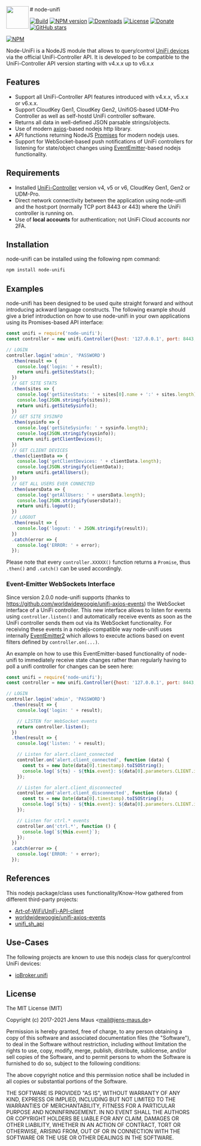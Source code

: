 <img height="60px" src="unifi.png" align="left">
# node-unifi

[![Build](https://github.com/jens-maus/node-unifi/workflows/CI/badge.svg)](https://github.com/jens-maus/node-unifi/actions)
[![NPM version](http://img.shields.io/npm/v/node-unifi.svg)](https://www.npmjs.com/package/node-unifi)
[![Downloads](https://img.shields.io/npm/dm/node-unifi.svg)](https://www.npmjs.com/package/node-unifi)
[![License](https://img.shields.io/github/license/jens-maus/node-unifi.svg)](https://github.com/jens-maus/node-unifi/blob/master/LICENSE)
[![Donate](https://img.shields.io/badge/Donate-PayPal-green.svg)](https://www.paypal.com/cgi-bin/webscr?cmd=_s-xclick&hosted_button_id=RAQSDY9YNZVCL)
[![GitHub stars](https://img.shields.io/github/stars/jens-maus/node-unifi.svg?style=social&label=Star)](https://github.com/jens-maus/node-unifi/stargazers/)

[![NPM](https://nodei.co/npm/node-unifi.png?downloads=true)](https://nodei.co/npm/node-unifi/)

Node-UniFi is a NodeJS module that allows to query/control [UniFi devices](http://www.ubnt.com/) via the official UniFi-Controller API. It is developed to be compatible to the UniFi-Controller API version starting with v4.x.x up to v6.x.x

## Features
* Support all UniFi-Controller API features introduced with v4.x.x, v5.x.x or v6.x.x.
* Support CloudKey Gen1, CloudKey Gen2, UnifiOS-based UDM-Pro Controller as well as self-hostd UniFi controller software.
* Returns all data in well-defined JSON parsable strings/objects.
* Use of modern [axios](https://github.com/axios/axios)-based nodejs http library.
* API functions returning NodeJS [Promises](https://nodejs.dev/learn/understanding-javascript-promises) for modern nodejs uses.
* Support for WebSocket-based push notifications of UniFi controllers for listening for state/object changes using [EventEmitter](https://github.com/EventEmitter2/EventEmitter2)-based nodejs functionality.

## Requirements
* Installed [UniFi-Controller](https://www.ubnt.com/download/unifi) version v4, v5 or v6, CloudKey Gen1, Gen2 or UDM-Pro.
* Direct network connectivity between the application using node-unifi and the host:port (normally TCP port 8443 or 443) where the UniFi controller is running on.
* Use of **local accounts** for authentication; not UniFi Cloud accounts nor 2FA.

## Installation
node-unifi can be installed using the following npm command:

```sh
npm install node-unifi
```

## Examples
node-unifi has been designed to be used quite straight forward and without introducing
ackward language constructs. The following example should give a brief introduction on
how to use node-unifi in your own applications using its Promises-based API interface:

```js
const unifi = require('node-unifi');
const controller = new unifi.Controller({host: '127.0.0.1', port: 8443, sslverify: false});

// LOGIN
controller.login('admin', 'PASSWORD')
  .then(result => {
    console.log('login: ' + result);
    return unifi.getSitesStats();
  })
  // GET SITE STATS
  .then(sites => {
    console.log('getSitesStats: ' + sites[0].name + ':' + sites.length);
    console.log(JSON.stringify(sites));
    return unifi.getSiteSysinfo();
  })
  // GET SITE SYSINFO
  .then(sysinfo => {
    console.log('getSiteSysinfo: ' + sysinfo.length);
    console.log(JSON.stringify(sysinfo));
    return unifi.getClientDevices();
  })
  // GET CLIENT DEVICES
  .then(clientData => {
    console.log('getClientDevices: ' + clientData.length);
    console.log(JSON.stringify(clientData));
    return unifi.getAllUsers();
  })
  // GET ALL USERS EVER CONNECTED
  .then(usersData => {
    console.log('getAllUsers: ' + usersData.length);
    console.log(JSON.stringify(usersData));
    return unifi.logout();
  })
  // LOGOUT
  .then(result => {
    console.log('logout: ' + JSON.stringify(result));
  })
  .catch(error => {
    console.log('ERROR: ' + error);
  });
```

Please note that every `controller.XXXXX()` function returns a `Promise`, thus `.then()` and `.catch()` can be used accordingly.

### Event-Emitter WebSockets Interface

Since version 2.0.0 node-unifi supports (thanks to https://github.com/worldwidewoogie/unifi-axios-events) the WebSocket interface
of a UniFi controller. This new interface allows to listen for events using `controller.listen()` and automatically receive events
as soon as the UniFi controller sends them out via its WebSocket functionality. For receiving these events in a nodejs-compatible
way node-unifi uses internally [EventEmitter2](https://github.com/EventEmitter2/EventEmitter2) which allows to execute actions based
on event filters defined by `controller.on(...)`.

An example on how to use this EventEmitter-based functionality of node-unifi to immediately receive state changes rather than
regularly having to poll a unifi controller for changes can be seen here:

```js
const unifi = require('node-unifi');
const controller = new unifi.Controller({host: '127.0.0.1', port: 8443, sslverify: false});

// LOGIN
controller.login('admin', 'PASSWORD')
  .then(result => {
    console.log('login: ' + result);

    // LISTEN for WebSocket events
    return controller.listen();
  })
  .then(result => {
    console.log('listen: ' + result);

    // Listen for alert.client_connected
    controller.on('alert.client_connected', function (data) {
      const ts = new Date(data[0].timestamp).toISOString();
      console.log(`${ts} - ${this.event}: ${data[0].parameters.CLIENT.id} (${data[0].parameters.CLIENT.name})`);
    });

    // Listen for alert.client_disconnected
    controller.on('alert.client_disconnected', function (data) {
      const ts = new Date(data[0].timestamp).toISOString();
      console.log(`${ts} - ${this.event}: ${data[0].parameters.CLIENT.id} (${data[0].parameters.CLIENT.name})`);
    });

    // Listen for ctrl.* events
    controller.on('ctrl.*', function () {
      console.log(`${this.event}`);
    });
  })
  .catch(error => {
    console.log('ERROR: ' + error);
  });
```

## References
This nodejs package/class uses functionality/Know-How gathered from different third-party projects:

* [Art-of-WiFi/UniFi-API-client](https://github.com/Art-of-WiFi/UniFi-API-client)
* [worldwidewoogie/unifi-axios-events](https://github.com/worldwidewoogie/unifi-axios-events)
* [unifi_sh_api](https://dl.ui.com/unifi/5.12.35/unifi_sh_api)

## Use-Cases
The following projects are known to use this nodejs class for query/control UniFi devices:

* [ioBroker.unifi](https://github.com/iobroker-community-adapters/ioBroker.unifi)

## License
The MIT License (MIT)

Copyright (c) 2017-2021 Jens Maus &lt;mail@jens-maus.de&gt;

Permission is hereby granted, free of charge, to any person obtaining a copy
of this software and associated documentation files (the "Software"), to deal
in the Software without restriction, including without limitation the rights
to use, copy, modify, merge, publish, distribute, sublicense, and/or sell
copies of the Software, and to permit persons to whom the Software is
furnished to do so, subject to the following conditions:

The above copyright notice and this permission notice shall be included in
all copies or substantial portions of the Software.

THE SOFTWARE IS PROVIDED "AS IS", WITHOUT WARRANTY OF ANY KIND, EXPRESS OR
IMPLIED, INCLUDING BUT NOT LIMITED TO THE WARRANTIES OF MERCHANTABILITY,
FITNESS FOR A PARTICULAR PURPOSE AND NONINFRINGEMENT. IN NO EVENT SHALL THE
AUTHORS OR COPYRIGHT HOLDERS BE LIABLE FOR ANY CLAIM, DAMAGES OR OTHER
LIABILITY, WHETHER IN AN ACTION OF CONTRACT, TORT OR OTHERWISE, ARISING FROM,
OUT OF OR IN CONNECTION WITH THE SOFTWARE OR THE USE OR OTHER DEALINGS IN
THE SOFTWARE.

